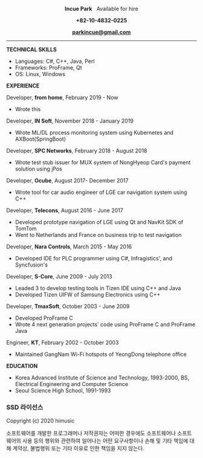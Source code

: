 **<p align="center">Incue Park** &nbsp; Available for hire</p>
**<p align="center">+82-10-4832-0225</p>**
**<p align="center">parkincue@gmail.com</p>**
***
**TECHNICAL SKILLS** 
* Languages: C#, C++, Java, Perl
* Frameworks: ProFrame, Qt
* OS: Linux, Windows

**EXPERIENCE**

Developer, **from home**, February 2019 - Now
*  Wrote this

Developer, **IN Soft**, November 2018 - January 2019
* Wrote ML/DL process monitoring system using Kubernetes and AXBoot(SpringBoot)

Developer, **SPC Networks**, February 2018 - August 2018
* Wrote test stub issuer for MUX system of NongHyeop Card's payment solution using jPos

Developer, **Ocube**, August 2017- December 2017
* Wrote tool for car audio engineer of LGE car navigation system using C++

Developer, **Telecons**, August 2016 - June 2017
* Developed prototype navigation of LGE using Qt and NavKit SDK of TomTom
* Went to Netherlands and France on business trip to test navigation

Developer, **Nara Controls**, March 2015 - May 2016
* Developed IDE for PLC programmer using C#, Infragistics', and Syncfusion's

Developer, **S-Core**, June 2009 - July 2013
* Leaded 3 to develop testing tools in Tizen IDE using C++ and Java
* Developed Tizen UIFW of Samsung Electronics using C++

Developer, **TmaxSoft**, October 2003 - June 2009
* Developed ProFrame C
* Wrote 4 next generation projects' code using ProFrame C and ProFrame Java

Engineer, **KT**, February 2002 - October 2003
* Maintained GangNam Wi-Fi hotspots of YeongDong telephone office

**EDUCATION**
* Korea Advanced Institute of Science and Technology, 1993-2000, BS, Electrical Engineering and Computer Science
* Seoul Science High School, 1991-1993

### SSD 라이선스
Copyright (c) 2020 himusic

소프트웨어를 개발한 프로그래머나 저작권자는 어떠한 경우에도 소프트웨어나 소프트웨어의 사용 등의 행위와 관련하여 일어나는 어떤 요구사항이나 손해 및 기타 책임에 대해 계약상, 불법행위 또는 기타 이유로 인한 책임을 지지 않는다.
